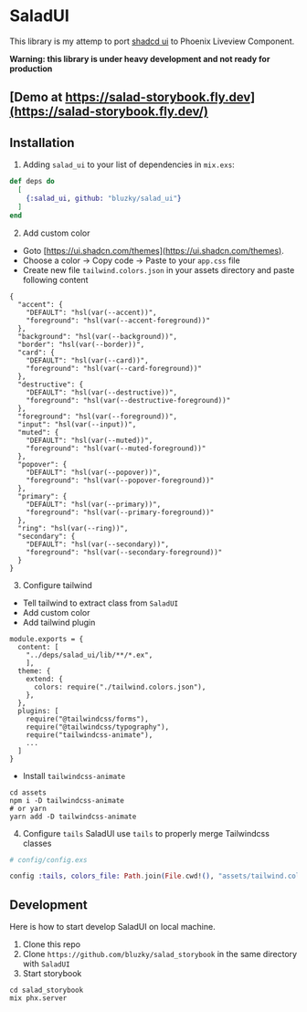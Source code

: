 # SaladUI

This library is my attemp to port [shadcd ui](https://ui.shadcn.com/) to Phoenix Liveview Component.

**Warning: this library is under heavy development and not ready for production**

## [Demo at https://salad-storybook.fly.dev](https://salad-storybook.fly.dev/)

## Installation

1. Adding `salad_ui` to your list of dependencies in `mix.exs`:

```elixir
def deps do
  [
    {:salad_ui, github: "bluzky/salad_ui"}
  ]
end
```

2. Add custom color
- Goto [https://ui.shadcn.com/themes](https://ui.shadcn.com/themes).
- Choose a color → Copy code → Paste to your `app.css` file
- Create new file `tailwind.colors.json` in your assets directory and paste following content
```
{
  "accent": {
    "DEFAULT": "hsl(var(--accent))",
    "foreground": "hsl(var(--accent-foreground))"
  },
  "background": "hsl(var(--background))",
  "border": "hsl(var(--border))",
  "card": {
    "DEFAULT": "hsl(var(--card))",
    "foreground": "hsl(var(--card-foreground))"
  },
  "destructive": {
    "DEFAULT": "hsl(var(--destructive))",
    "foreground": "hsl(var(--destructive-foreground))"
  },
  "foreground": "hsl(var(--foreground))",
  "input": "hsl(var(--input))",
  "muted": {
    "DEFAULT": "hsl(var(--muted))",
    "foreground": "hsl(var(--muted-foreground))"
  },
  "popover": {
    "DEFAULT": "hsl(var(--popover))",
    "foreground": "hsl(var(--popover-foreground))"
  },
  "primary": {
    "DEFAULT": "hsl(var(--primary))",
    "foreground": "hsl(var(--primary-foreground))"
  },
  "ring": "hsl(var(--ring))",
  "secondary": {
    "DEFAULT": "hsl(var(--secondary))",
    "foreground": "hsl(var(--secondary-foreground))"
  }
}
```

3. Configure tailwind
- Tell tailwind to extract class from `SaladUI`
- Add custom color
- Add tailwind plugin
```
module.exports = {
  content: [
    "../deps/salad_ui/lib/**/*.ex",
    ],
  theme: {
    extend: {
      colors: require("./tailwind.colors.json"),
    },
  },
  plugins: [
    require("@tailwindcss/forms"),
    require("@tailwindcss/typography"),
    require("tailwindcss-animate"),
    ...
  ]
}
```

- Install `tailwindcss-animate`
```
cd assets
npm i -D tailwindcss-animate
# or yarn
yarn add -D tailwindcss-animate
```

4. Configure `tails`
SaladUI use `tails` to properly merge Tailwindcss classes

```elixir
# config/config.exs

config :tails, colors_file: Path.join(File.cwd!(), "assets/tailwind.colors.json")
```


## Development

Here is how to start develop SaladUI on local machine.

1. Clone this repo
2. Clone `https://github.com/bluzky/salad_storybook` in the same directory with `SaladUI`
3. Start storybook
```
cd salad_storybook
mix phx.server
```
